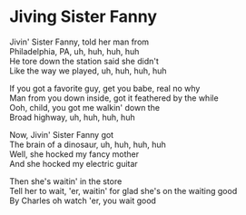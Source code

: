# Jiving Sister Fanny

Jivin' Sister Fanny, told her man from  
Philadelphia, PA, uh, huh, huh, huh  
He tore down the station said she didn't  
Like the way we played, uh, huh, huh, huh  

If you got a favorite guy, get you babe, real no why  
Man from you down inside, got it feathered by the while  
Ooh, child, you got me walkin' down the  
Broad highway, uh, huh, huh, huh  

Now, Jivin' Sister Fanny got  
The brain of a dinosaur, uh, huh, huh, huh  
Well, she hocked my fancy mother  
And she hocked my electric guitar  

Then she's waitin' in the store  
Tell her to wait, 'er, waitin' for glad she's on the waiting good  
By Charles oh watch 'er, you wait good  
